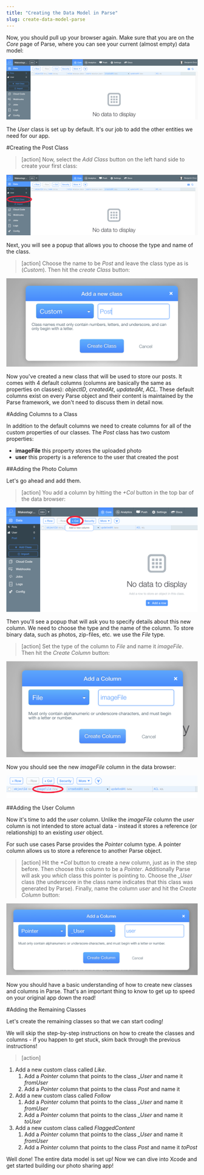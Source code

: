 ```yaml
---
title: "Creating the Data Model in Parse"
slug: create-data-model-parse
---
```


Now, you should pull up your browser again. Make sure that you are on the *Core* page of Parse, where you can see your current (almost empty) data model:

![image](empty_data_browser.png)

The *User* class is set up by default. It's our job to add the other entities we need for our app.

#Creating the Post Class

> [action]
Now, select the *Add Class* button on the left hand side to create your first class:
>
![image](add_class.png)

Next, you will see a popup that allows you to choose the type and name of the class.

> [action]
Choose the name to be *Post* and leave the class type as is (*Custom*). Then hit the *create Class* button:
>
![image](new_class.png)

Now you've created a new class that will be used to store our posts. It comes with 4 default columns (columns are basically the same as properties on classes): *objectID*, *createdAt*, *updatedAt*, *ACL*. These default columns exist on every Parse object and their content is maintained by the Parse framework, we don't need to discuss them in detail now.

#Adding Columns to a Class

In addition to the default columns we need to create columns for all of the custom properties of our classes. The *Post* class has two custom properties:

- **imageFile** this property stores the uploaded photo
- **user** this property is a reference to the user that created the post

##Adding the Photo Column

Let's go ahead and add them.

> [action]
You add a column by hitting the *+Col* button in the top bar of the data browser:
>
![image](add_column.png)

Then you'll see a popup that will ask you to specify details about this new column. We need to choose the type and the name of the column. To store binary data, such as photos, zip-files, etc. we use the *File* type.

> [action]
Set the type of the column to *File* and name it *imageFile*. Then hit the *Create Column* button:
>
![image](add_column2.png)

Now you should see the new *imageFile* column in the data browser:

![image](new_column.png)

##Adding the User Column

Now it's time to add the *user* column. Unlike the *imageFile* column the *user* column is not intended to store actual data - instead it stores a reference (or relationship) to an existing *user* object.

For such use cases Parse provides the *Pointer* column type. A pointer column allows us to store a reference to another Parse object.

> [action]
Hit the *+Col* button to create a new column, just as in the step before. Then choose this column to be a *Pointer*. Additionally Parse will ask you *which* class this pointer is pointing to. Choose the *_User* class (the underscore in the class name indicates that this class was generated by Parse). Finally, name the column *user* and hit the *Create Column* button:
>
![image](add_pointer.png)


Now you should have a basic understanding of how to create new classes and columns in Parse. That's an important thing to know to get up to speed on your original app down the road!

#Adding the Remaining Classes

Let's create the remaining classes so that we can start coding!

We will skip the step-by-step instructions on how to create the classes and columns - if you happen to get stuck, skim back through the previous instructions!

> [action]
1. Add a new custom class called *Like*.
	1. Add a *Pointer* column that points to the class *_User* and name it *fromUser*
	2. Add a *Pointer* column that points to the class *Post* and name it
2. Add a new custom class called *Follow*
	1. Add a *Pointer* column that points to the class *_User* and name it *fromUser*
	2. Add a *Pointer* column that points to the class *_User* and name it *toUser*
3. Add a new custom class called *FlaggedContent*
	1. Add a *Pointer* column that points to the class *_User* and name it *fromUser*
	2. Add a *Pointer* column that points to the class *Post* and name it *toPost*

Well done! The entire data model is set up! Now we can dive into Xcode and get started building our photo sharing app!
